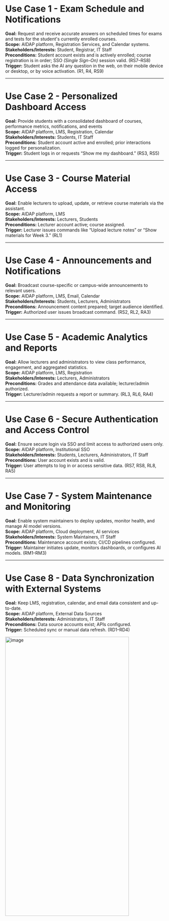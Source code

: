# Use Case 1 - Exam Schedule and Notifications

**Goal:** Request and receive accurate answers on scheduled times for exams and tests for the student's currently enrolled courses.  
**Scope:** AIDAP platform, Registration Services, and Calendar systems.  
**Stakeholders/Interests:** Student, Registrar, IT Staff  
**Preconditions:** Student account exists and is actively enrolled; course registration is in order; SSO *(Single Sign-On)* session valid. (RS7–RS8)  
**Trigger:** Student asks the AI any question in the web, on their mobile device or desktop, or by voice activation. (R1, R4, RS9)  

---

# Use Case 2 - Personalized Dashboard Access

**Goal:** Provide students with a consolidated dashboard of courses, performance metrics, notifications, and events  
**Scope:** AIDAP platform, LMS, Registration, Calendar  
**Stakeholders/Interests:** Students, IT Staff  
**Preconditions:** Student account active and enrolled; prior interactions logged for personalization.  
**Trigger:** Student logs in or requests “Show me my dashboard.” (RS3, RS5)  

---

# Use Case 3 - Course Material Access

**Goal:** Enable lecturers to upload, update, or retrieve course materials via the assistant.  
**Scope:** AIDAP platform, LMS  
**Stakeholders/Interests:** Lecturers, Students  
**Preconditions:** Lecturer account active; course assigned.  
**Trigger:** Lecturer issues commands like “Upload lecture notes” or “Show materials for Week 3.” (RL1)  

---

# Use Case 4 - Announcements and Notifications

**Goal:** Broadcast course-specific or campus-wide announcements to relevant users.  
**Scope:** AIDAP platform, LMS, Email, Calendar  
**Stakeholders/Interests:** Students, Lecturers, Administrators  
**Preconditions:** Announcement content prepared; target audience identified.  
**Trigger:** Authorized user issues broadcast command. (RS2, RL2, RA3)  

---

# Use Case 5 - Academic Analytics and Reports

**Goal:** Allow lecturers and administrators to view class performance, engagement, and aggregated statistics.  
**Scope:** AIDAP platform, LMS, Registration  
**Stakeholders/Interests:** Lecturers, Administrators  
**Preconditions:** Grades and attendance data available; lecturer/admin authorized.  
**Trigger:** Lecturer/admin requests a report or summary. (RL3, RL6, RA4)  

---

# Use Case 6 - Secure Authentication and Access Control

**Goal:** Ensure secure login via SSO and limit access to authorized users only.  
**Scope:** AIDAP platform, Institutional SSO  
**Stakeholders/Interests:** Students, Lecturers, Administrators, IT Staff  
**Preconditions:** User account exists and is valid.  
**Trigger:** User attempts to log in or access sensitive data. (RS7, RS8, RL8, RA5)  

---

# Use Case 7 - System Maintenance and Monitoring

**Goal:** Enable system maintainers to deploy updates, monitor health, and manage AI model versions.  
**Scope:** AIDAP platform, Cloud deployment, AI services  
**Stakeholders/Interests:** System Maintainers, IT Staff  
**Preconditions:** Maintenance account exists; CI/CD pipelines configured.  
**Trigger:** Maintainer initiates update, monitors dashboards, or configures AI models. (RM1–RM3)  

---

# Use Case 8 - Data Synchronization with External Systems

**Goal:** Keep LMS, registration, calendar, and email data consistent and up-to-date.  
**Scope:** AIDAP platform, External Data Sources  
**Stakeholders/Interests:** Administrators, IT Staff  
**Preconditions:** Data source accounts exist; APIs configured.  
**Trigger:** Scheduled sync or manual data refresh. (RD1–RD4)  






<img width="393" height="884" alt="image" src="https://github.com/user-attachments/assets/8ed090b6-7abe-43c3-82ad-2aee5302c24e" />

